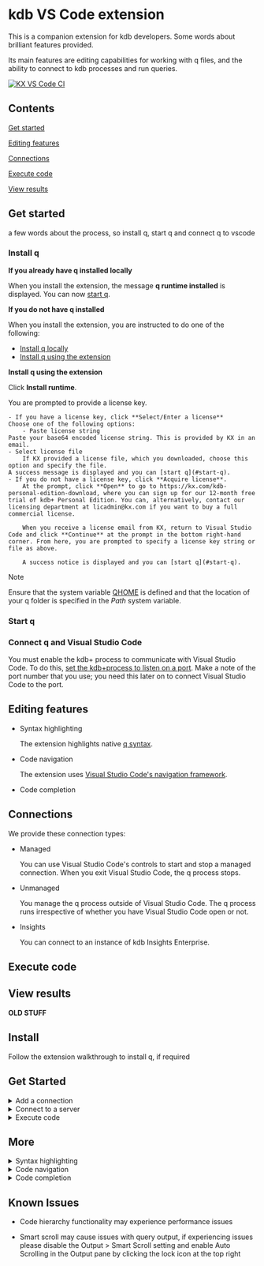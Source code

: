 # kdb VS Code extension

This is a companion extension for kdb developers. Some words about brilliant features provided.

Its main features are editing capabilities for working with q files, and the ability to connect to kdb processes and run queries.

[![KX VS Code CI](https://github.com/KxSystems/kx-vscode/actions/workflows/ci.yml/badge.svg)](https://github.com/KxSystems/kx-vscode/actions/workflows/ci.yml)

## Contents

[Get started](#get-started)

[Editing features](#editing-features)

[Connections](#connections)

[Execute code](#execute-code)

[View results](#view-results)

## Get started

a few words about the process, so install q, start q and connect q to vscode

### Install q

**If you already have q installed locally**

When you install the extension, the message **q runtime installed** is displayed. You can now [start q](#start-q).

**If you do not have q installed**

When you install the extension, you are instructed to do one of the following:

- [Install q locally](https://code.kx.com/q/learn/install)
- [Install q using the extension](#install-q-using-the-extension)

**Install q using the extension**

Click **Install runtime**.

You are prompted to provide a license key.
    
    - If you have a license key, click **Select/Enter a license**
    Choose one of the following options:
        - Paste license string
	Paste your base64 encoded license string. This is provided by KX in an email.
  	- Select license file
        If KX provided a license file, which you downloaded, choose this option and specify the file.
	A success message is displayed and you can [start q](#start-q).
    - If you do not have a license key, click **Acquire license**.
        At the prompt, click **Open** to go to https://kx.com/kdb-personal-edition-download, where you can sign up for our 12-month free trial of kdb+ Personal Edition. You can, alternatively, contact our licensing department at licadmin@kx.com if you want to buy a full commercial license.

        When you receive a license email from KX, return to Visual Studio Code and click **Continue** at the prompt in the bottom right-hand corner. From here, you are prompted to specify a license key string or file as above.

        A success notice is displayed and you can [start q](#start-q).

Note

Ensure that the system variable [QHOME](FIXME) is defined and that the location of your q folder is specified in the *Path* system variable.

### Start q



### Connect q and Visual Studio Code

You must enable the kdb+ process to communicate with Visual Studio Code. To do this, [set the kdb+process to listen on a port](https://code.kx.com/q/basics/ipc). Make a note of the port number that you use; you need this later on to connect Visual Studio Code to the port.




## Editing features


- Syntax highlighting

    The extension highlights native [q syntax](https://code.kx.com/q/basics/syntax/).


- Code navigation

    The extension uses [Visual Studio Code's navigation framework](https://code.visualstudio.com/docs/editor/editingevolved).


- Code completion


## Connections

We provide these connection types:

- Managed

    You can use Visual Studio Code's controls to start and stop a managed connection. When you exit Visual Studio Code, the q process stops.
    
- Unmanaged

    You manage the q process outside of Visual Studio Code. The q process runs irrespective of whether you have Visual Studio Code open or not.

- Insights

    You can connect to an instance of kdb Insights Enterprise.


## Execute code


## View results













**OLD STUFF**

## Install

Follow the extension walkthrough to install q, if required

## Get Started

<details>
  <summary>Add a connection</summary>
  Add a new server connection by opening the extension side panel and choosing 'Add new connection' from the context menu

![Extension panel](https://code.kx.com/img/walkthrough/add-new-connection.png "Add a connection")

  </details>

<details>
  <summary>Connect to a server</summary>

Connect to an existing server by right-clicking and choosing 'Connect kdb server'

![Extension panel](https://code.kx.com/img/walkthrough/connect.png "Connect kdb server")

</details>

<details>
  <summary>Execute code</summary>

q files can be executed by right-clicking the editor and choosing 'Execute Entire File', results will be shown in the Output pane

![Extension panel](https://code.kx.com/img/walkthrough/output.png "q Console Output")

</details>

## More

<details>
  <summary>Syntax highlighting</summary>

![Syntax highlighting](https://code.kx.com/img/walkthrough/highlighting.png "Syntax highlighting")

</details>

<details>
  <summary>Code navigation</summary>

![Code navigation](https://code.kx.com/img/walkthrough/navigation.png "Code navigation")

</details>

<details>
  <summary>Code completion</summary>

![Code completion](https://code.kx.com/img/walkthrough/autocomplete.png "Code completion")

</details>

## Known Issues

- Code hierarchy functionality may experience performance issues

- Smart scroll may cause issues with query output, if experiencing issues please disable the Output > Smart Scroll setting and enable Auto Scrolling in the Output pane by clicking the lock icon at the top right
